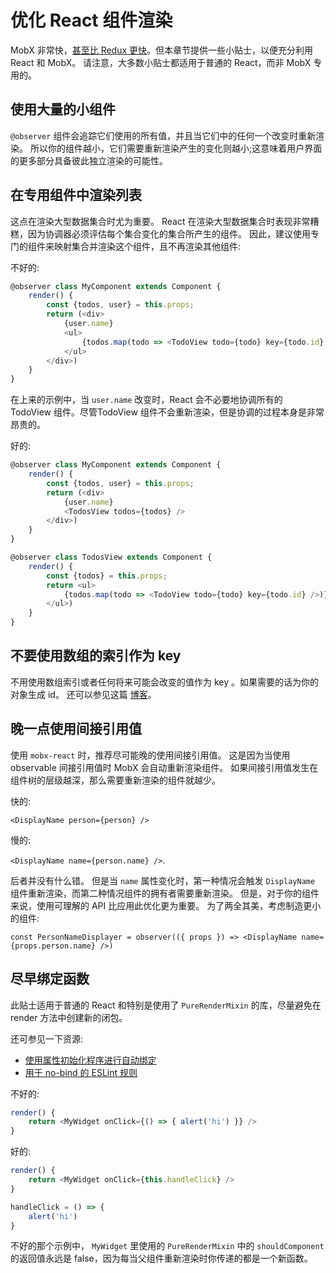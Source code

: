 # 优化 React 组件渲染

MobX 非常快，[甚至比 Redux 更快](https://twitter.com/mweststrate/status/718444275239882753)。但本章节提供一些小贴士，以便充分利用 React 和 MobX。
请注意，大多数小贴士都适用于普通的 React，而非 MobX 专用的。

## 使用大量的小组件

`@observer` 组件会追踪它们使用的所有值，并且当它们中的任何一个改变时重新渲染。
所以你的组件越小，它们需要重新渲染产生的变化则越小;这意味着用户界面的更多部分具备彼此独立渲染的可能性。

## 在专用组件中渲染列表

这点在渲染大型数据集合时尤为重要。
React 在渲染大型数据集合时表现非常糟糕，因为协调器必须评估每个集合变化的集合所产生的组件。
因此，建议使用专门的组件来映射集合并渲染这个组件，且不再渲染其他组件:

不好的:

```javascript
@observer class MyComponent extends Component {
    render() {
        const {todos, user} = this.props;
        return (<div>
            {user.name}
            <ul>
                {todos.map(todo => <TodoView todo={todo} key={todo.id} />)}
            </ul>
        </div>)
    }
}
```

在上来的示例中，当 `user.name` 改变时，React 会不必要地协调所有的 TodoView 组件。尽管TodoView 组件不会重新渲染，但是协调的过程本身是非常昂贵的。

好的:

```javascript
@observer class MyComponent extends Component {
    render() {
        const {todos, user} = this.props;
        return (<div>
            {user.name}
            <TodosView todos={todos} />
        </div>)
    }
}

@observer class TodosView extends Component {
    render() {
        const {todos} = this.props;
        return <ul>
            {todos.map(todo => <TodoView todo={todo} key={todo.id} />)}
        </ul>)
    }
}
```

## 不要使用数组的索引作为 key

不用使用数组索引或者任何将来可能会改变的值作为 key 。如果需要的话为你的对象生成 id。
还可以参见这篇 [博客](https://medium.com/@robinpokorny/index-as-a-key-is-an-anti-pattern-e0349aece318)。

## 晚一点使用间接引用值

使用 `mobx-react` 时，推荐尽可能晚的使用间接引用值。
这是因为当使用 observable 间接引用值时 MobX 会自动重新渲染组件。
如果间接引用值发生在组件树的层级越深，那么需要重新渲染的组件就越少。

快的:

`<DisplayName person={person} />`

慢的:

`<DisplayName name={person.name} />`.

后者并没有什么错。
但是当 `name` 属性变化时，第一种情况会触发 `DisplayName` 组件重新渲染，而第二种情况组件的拥有者需要重新渲染。
但是，对于你的组件来说，使用可理解的 API 比应用此优化更为重要。
为了两全其美，考虑制造更小的组件:

`const PersonNameDisplayer = observer(({ props }) => <DisplayName name={props.person.name} />)`

## 尽早绑定函数

此贴士适用于普通的 React 和特别是使用了 `PureRenderMixin` 的库，尽量避免在 render 方法中创建新的闭包。

还可参见一下资源:
* [使用属性初始化程序进行自动绑定](https://facebook.github.io/react/blog/2015/01/27/react-v0.13.0-beta-1.html#autobinding)
* [用于 no-bind 的 ESLint 规则](https://github.com/yannickcr/eslint-plugin-react/blob/master/docs/rules/jsx-no-bind.md)


不好的:

```javascript
render() {
    return <MyWidget onClick={() => { alert('hi') }} />
}
```

好的:

```javascript
render() {
    return <MyWidget onClick={this.handleClick} />
}

handleClick = () => {
    alert('hi')
}
```

不好的那个示例中， `MyWidget` 里使用的 `PureRenderMixin` 中的 `shouldComponent` 的返回值永远是 false，因为每当父组件重新渲染时你传递的都是一个新函数。
